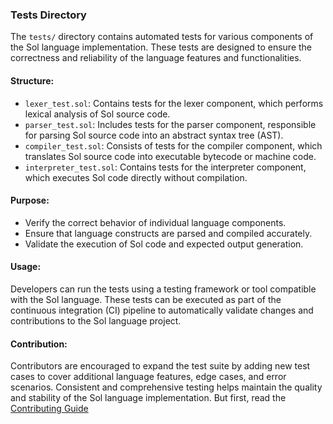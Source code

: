 ### Tests Directory

The `tests/` directory contains automated tests for various components of the Sol language implementation. These tests are designed to ensure the correctness and reliability of the language features and functionalities.

#### Structure:
- `lexer_test.sol`: Contains tests for the lexer component, which performs lexical analysis of Sol source code.
- `parser_test.sol`: Includes tests for the parser component, responsible for parsing Sol source code into an abstract syntax tree (AST).
- `compiler_test.sol`: Consists of tests for the compiler component, which translates Sol source code into executable bytecode or machine code.
- `interpreter_test.sol`: Contains tests for the interpreter component, which executes Sol code directly without compilation.

#### Purpose:
- Verify the correct behavior of individual language components.
- Ensure that language constructs are parsed and compiled accurately.
- Validate the execution of Sol code and expected output generation.

#### Usage:
Developers can run the tests using a testing framework or tool compatible with the Sol language. These tests can be executed as part of the continuous integration (CI) pipeline to automatically validate changes and contributions to the Sol language project.

#### Contribution:
Contributors are encouraged to expand the test suite by adding new test cases to cover additional language features, edge cases, and error scenarios. Consistent and comprehensive testing helps maintain the quality and stability of the Sol language implementation. But first, read the [Contributing Guide](../docs/contribution.md)

